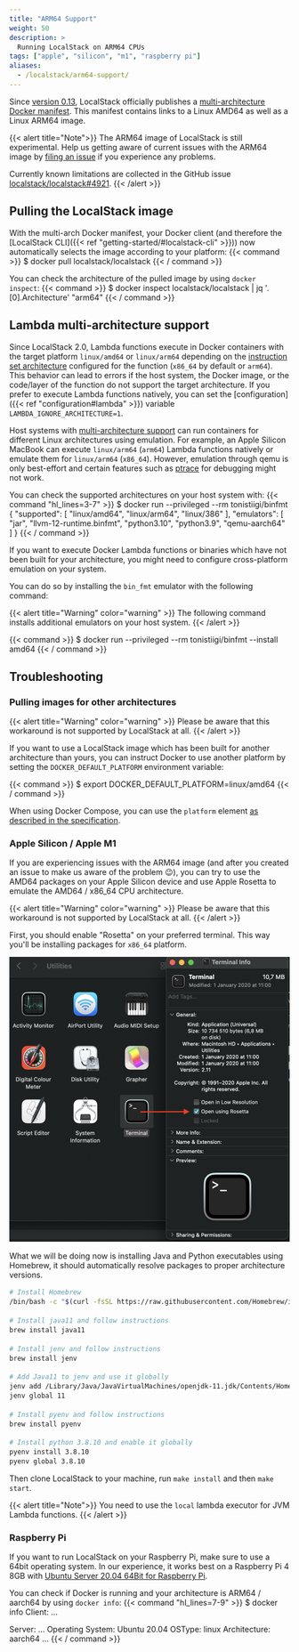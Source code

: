 ```yaml
---
title: "ARM64 Support"
weight: 50
description: >
  Running LocalStack on ARM64 CPUs
tags: ["apple", "silicon", "m1", "raspberry pi"]
aliases:
  - /localstack/arm64-support/
---
```


Since [version 0.13](https://github.com/localstack/localstack/releases/tag/v0.13.0), LocalStack officially publishes a [multi-architecture Docker manifest](https://hub.docker.com/r/localstack/localstack).
This manifest contains links to a Linux AMD64 as well as a Linux ARM64 image.

{{< alert title="Note">}}
The ARM64 image of LocalStack is still experimental.
Help us getting aware of current issues with the ARM64 image by [filing an issue](https://github.com/localstack/localstack/issues/new?assignees=&labels=bug,ARM64%2Cneeds-triaging&template=bug-report.yml&title=bug%3A+%3Ctitle%3E) if you experience any problems.

Currently known limitations are collected in the GitHub issue [localstack/localstack#4921](https://github.com/localstack/localstack/issues/4921).
{{< /alert >}}

## Pulling the LocalStack image

With the multi-arch Docker manifest, your Docker client (and therefore the [LocalStack CLI]({{< ref "getting-started/#localstack-cli" >}})) now automatically selects the image according to your platform:
{{< command >}}
$ docker pull localstack/localstack
{{< / command >}}

You can check the architecture of the pulled image by using `docker inspect`:
{{< command >}}
$ docker inspect localstack/localstack | jq '.[0].Architecture'
"arm64"
{{< / command >}}

## Lambda multi-architecture support

Since LocalStack&nbsp;2.0, Lambda functions execute in Docker containers with the target platform `linux/amd64` or `linux/arm64`
depending on the [instruction set architecture](https://docs.aws.amazon.com/lambda/latest/dg/foundation-arch.html) configured for the function (`x86_64` by default or `arm64`).
This behavior can lead to errors if the host system, the Docker image, or the code/layer of the function do not support the target architecture.
If you prefer to execute Lambda functions natively, you can set the [configuration]({{< ref "configuration#lambda" >}}) variable `LAMBDA_IGNORE_ARCHITECTURE=1`.

Host systems with [multi-architecture support](https://docs.docker.com/build/building/multi-platform/) can run containers for different Linux architectures using emulation.
For example, an Apple Silicon MacBook can execute `linux/arm64` (`arm64`) Lambda functions natively or emulate them for `linux/arm64` (`x86_64`).
However, emulation through qemu is only best-effort and certain features such as [ptrace](https://github.com/docker/for-mac/issues/5191#issuecomment-834154431) for debugging might not work.

You can check the supported architectures on your host system with:
{{< command "hl_lines=3-7" >}}
$ docker run --privileged --rm tonistiigi/binfmt
{
  "supported": [
    "linux/amd64",
    "linux/arm64",
    "linux/386"
  ],
  "emulators": [
    "jar",
    "llvm-12-runtime.binfmt",
    "python3.10",
    "python3.9",
    "qemu-aarch64"
  ]
}
{{< / command >}}

If you want to execute Docker Lambda functions or binaries which have not been built for your architecture,
you might need to configure cross-platform emulation on your system.

You can do so by installing the `bin_fmt` emulator with the following command:

{{< alert title="Warning" color="warning" >}}
The following command installs additional emulators on your host system.
{{< /alert >}}

{{< command >}}
$ docker run --privileged --rm tonistiigi/binfmt --install amd64
{{< / command >}}

## Troubleshooting

### Pulling images for other architectures

{{< alert title="Warning" color="warning" >}}
Please be aware that this workaround is not supported by LocalStack at all.
{{< /alert >}}

If you want to use a LocalStack image which has been built for another architecture than yours, you can instruct Docker to use another platform by setting the `DOCKER_DEFAULT_PLATFORM` environment variable:

{{< command >}}
$ export DOCKER_DEFAULT_PLATFORM=linux/amd64
{{< / command >}}

When using Docker Compose, you can use the `platform` element [as described in the specification](https://github.com/compose-spec/compose-spec/blob/master/spec.md#platform).

### Apple Silicon / Apple M1
If you are experiencing issues with the ARM64 image (and after you created an issue to make us aware of the problem 😉), you can try to use the AMD64 packages on your Apple Silicon device and use Apple Rosetta to emulate the AMD64 / x86_64 CPU architecture.

{{< alert title="Warning" color="warning" >}}
Please be aware that this workaround is not supported by LocalStack at all.
{{< /alert >}}

First, you should enable "Rosetta" on your preferred terminal.
This way you'll be installing packages for `x86_64` platform.

![Rosetta](m1-trouble-1.png)

What we will be doing now is installing Java and Python executables using Homebrew, it should automatically resolve packages to proper architecture versions.

```bash
# Install Homebrew
/bin/bash -c "$(curl -fsSL https://raw.githubusercontent.com/Homebrew/install/HEAD/install.sh)"

# Install java11 and follow instructions
brew install java11

# Install jenv and follow instructions
brew install jenv

# Add Java11 to jenv and use it globally
jenv add /Library/Java/JavaVirtualMachines/openjdk-11.jdk/Contents/Home/
jenv global 11

# Install pyenv and follow instructions
brew install pyenv

# Install python 3.8.10 and enable it globally
pyenv install 3.8.10
pyenv global 3.8.10
```

Then clone LocalStack to your machine, run `make install` and then `make start`.

{{< alert title="Note">}}
You need to use the `local` lambda executor for JVM Lambda functions.
{{< /alert >}}


### Raspberry Pi
If you want to run LocalStack on your Raspberry Pi, make sure to use a 64bit operating system.
In our experience, it works best on a Raspberry Pi 4 8GB with [Ubuntu Server 20.04 64Bit for Raspberry Pi](https://ubuntu.com/download/raspberry-pi).

You can check if Docker is running and your architecture is ARM64 / aarch64 by using `docker info`:
{{< command "hl_lines=7-9" >}}
$ docker info
Client:
 ...

Server:
 ...
 Operating System: Ubuntu 20.04
 OSType: linux
 Architecture: aarch64
 ...
{{< / command >}}
